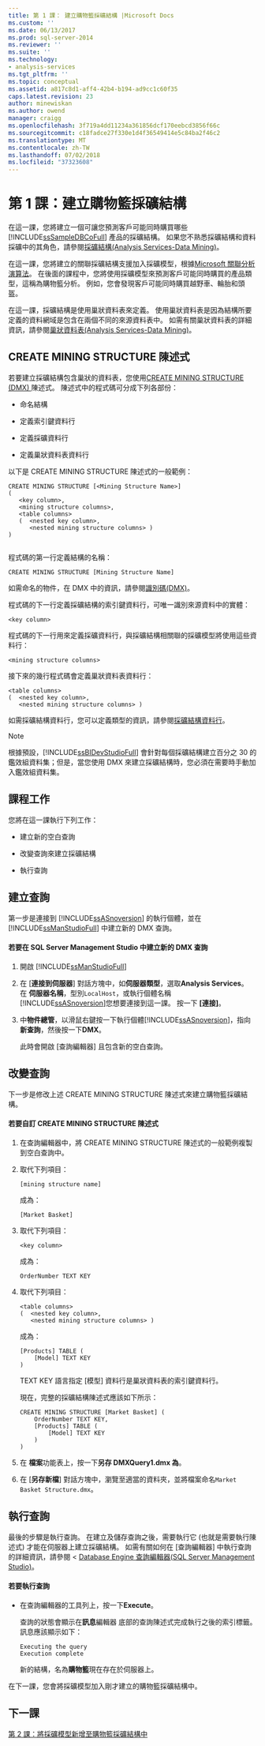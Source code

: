 ```yaml
---
title: 第 1 課： 建立購物籃採礦結構 |Microsoft Docs
ms.custom: ''
ms.date: 06/13/2017
ms.prod: sql-server-2014
ms.reviewer: ''
ms.suite: ''
ms.technology:
- analysis-services
ms.tgt_pltfrm: ''
ms.topic: conceptual
ms.assetid: a817c8d1-aff4-42b4-b194-ad9cc1c60f35
caps.latest.revision: 23
author: minewiskan
ms.author: owend
manager: craigg
ms.openlocfilehash: 3f719a4dd11234a361856dcf170eebcd3856f66c
ms.sourcegitcommit: c18fadce27f330e1d4f36549414e5c84ba2f46c2
ms.translationtype: MT
ms.contentlocale: zh-TW
ms.lasthandoff: 07/02/2018
ms.locfileid: "37323608"
---
```

# <a name="lesson-1-creating-the-market-basket-mining-structure"></a>第 1 課：建立購物籃採礦結構
  在這一課，您將建立一個可讓您預測客戶可能同時購買哪些 [!INCLUDE[ssSampleDBCoFull](../includes/sssampledbcofull-md.md)] 產品的採礦結構。 如果您不熟悉採礦結構和資料採礦中的其角色，請參閱[採礦結構&#40;Analysis Services-Data Mining&#41;](../../2014/analysis-services/data-mining/mining-structures-analysis-services-data-mining.md)。  
  
 在這一課，您將建立的關聯採礦結構支援加入採礦模型，根據[Microsoft 關聯分析演算法](../../2014/analysis-services/data-mining/microsoft-association-algorithm.md)。 在後面的課程中，您將使用採礦模型來預測客戶可能同時購買的產品類型，這稱為購物籃分析。 例如，您會發現客戶可能同時購買越野車、輪胎和頭盔。  
  
 在這一課，採礦結構是使用巢狀資料表來定義。 使用巢狀資料表是因為結構所要定義的資料網域是包含在兩個不同的來源資料表中。 如需有關巢狀資料表的詳細資訊，請參閱[巢狀資料表&#40;Analysis Services-Data Mining&#41;](../../2014/analysis-services/data-mining/nested-tables-analysis-services-data-mining.md)。  
  
## <a name="create-mining-structure-statement"></a>CREATE MINING STRUCTURE 陳述式  
 若要建立採礦結構包含巢狀的資料表，您使用[CREATE MINING STRUCTURE &#40;DMX&#41; ](/sql/dmx/create-mining-structure-dmx)陳述式。 陳述式中的程式碼可分成下列各部份：  
  
-   命名結構  
  
-   定義索引鍵資料行  
  
-   定義採礦資料行  
  
-   定義巢狀資料表資料行  
  
 以下是 CREATE MINING STRUCTURE 陳述式的一般範例：  
  
```  
CREATE MINING STRUCTURE [<Mining Structure Name>]  
(  
   <key column>,  
   <mining structure columns>,  
   <table columns>  
   (  <nested key column>,  
      <nested mining structure columns> )  
)  
  
```  
  
 程式碼的第一行定義結構的名稱：  
  
```  
CREATE MINING STRUCTURE [Mining Structure Name]  
```  
  
 如需命名的物件，在 DMX 中的資訊，請參閱[識別碼&#40;DMX&#41;](/sql/dmx/identifiers-dmx)。  
  
 程式碼的下一行定義採礦結構的索引鍵資料行，可唯一識別來源資料中的實體：  
  
```  
<key column>  
```  
  
 程式碼的下一行用來定義採礦資料行，與採礦結構相關聯的採礦模型將使用這些資料行：  
  
```  
<mining structure columns>  
```  
  
 接下來的幾行程式碼會定義巢狀資料表資料行：  
  
```  
<table columns>  
(  <nested key column>,  
   <nested mining structure columns> )  
```  
  
 如需採礦結構資料行，您可以定義類型的資訊，請參閱[採礦結構資料行](../../2014/analysis-services/data-mining/mining-structure-columns.md)。  
  
> [!NOTE]  
>  根據預設，[!INCLUDE[ssBIDevStudioFull](../includes/ssbidevstudiofull-md.md)] 會針對每個採礦結構建立百分之 30 的鑑效組資料集；但是，當您使用 DMX 來建立採礦結構時，您必須在需要時手動加入鑑效組資料集。  
  
## <a name="lesson-tasks"></a>課程工作  
 您將在這一課執行下列工作：  
  
-   建立新的空白查詢  
  
-   改變查詢來建立採礦結構  
  
-   執行查詢  
  
## <a name="creating-the-query"></a>建立查詢  
 第一步是連接到 [!INCLUDE[ssASnoversion](../includes/ssasnoversion-md.md)] 的執行個體，並在 [!INCLUDE[ssManStudioFull](../includes/ssmanstudiofull-md.md)] 中建立新的 DMX 查詢。  
  
#### <a name="to-create-a-new-dmx-query-in-sql-server-management-studio"></a>若要在 SQL Server Management Studio 中建立新的 DMX 查詢  
  
1.  開啟 [!INCLUDE[ssManStudioFull](../includes/ssmanstudiofull-md.md)]  
  
2.  在 [**連接到伺服器**] 對話方塊中，如**伺服器類型**，選取**Analysis Services**。 在 **伺服器名稱**，型別`LocalHost`，或執行個體名稱[!INCLUDE[ssASnoversion](../includes/ssasnoversion-md.md)]您想要連接到這一課。 按一下 **[連接]**。  
  
3.  中**物件總管**，以滑鼠右鍵按一下執行個體[!INCLUDE[ssASnoversion](../includes/ssasnoversion-md.md)]，指向**新查詢**，然後按一下**DMX**。  
  
     此時會開啟 [查詢編輯器] 且包含新的空白查詢。  
  
## <a name="altering-the-query"></a>改變查詢  
 下一步是修改上述 CREATE MINING STRUCTURE 陳述式來建立購物籃採礦結構。  
  
#### <a name="to-customize-the-create-mining-structure-statement"></a>若要自訂 CREATE MINING STRUCTURE 陳述式  
  
1.  在查詢編輯器中，將 CREATE MINING STRUCTURE 陳述式的一般範例複製到空白查詢中。  
  
2.  取代下列項目：  
  
    ```  
    [mining structure name]   
    ```  
  
     成為：  
  
    ```  
    [Market Basket]  
    ```  
  
3.  取代下列項目：  
  
    ```  
    <key column>  
    ```  
  
     成為：  
  
    ```  
    OrderNumber TEXT KEY  
    ```  
  
4.  取代下列項目：  
  
    ```  
    <table columns>  
    (  <nested key column>,  
       <nested mining structure columns> )  
    ```  
  
     成為：  
  
    ```  
    [Products] TABLE (  
        [Model] TEXT KEY  
    )  
    ```  
  
     TEXT KEY 語言指定 [模型] 資料行是巢狀資料表的索引鍵資料行。  
  
     現在，完整的採礦結構陳述式應該如下所示：  
  
    ```  
    CREATE MINING STRUCTURE [Market Basket] (  
        OrderNumber TEXT KEY,  
        [Products] TABLE (  
            [Model] TEXT KEY  
        )  
    )  
    ```  
  
5.  在 **檔案**功能表上，按一下**另存 DMXQuery1.dmx 為**。  
  
6.  在 [**另存新檔**] 對話方塊中，瀏覽至適當的資料夾，並將檔案命名`Market Basket Structure.dmx`。  
  
## <a name="executing-the-query"></a>執行查詢  
 最後的步驟是執行查詢。 在建立及儲存查詢之後，需要執行它 (也就是需要執行陳述式) 才能在伺服器上建立採礦結構。 如需有關如何在 [查詢編輯器] 中執行查詢的詳細資訊，請參閱 < [Database Engine 查詢編輯器&#40;SQL Server Management Studio&#41;](../relational-databases/scripting/database-engine-query-editor-sql-server-management-studio.md)。  
  
#### <a name="to-execute-the-query"></a>若要執行查詢  
  
-   在查詢編輯器的工具列上，按一下**Execute**。  
  
     查詢的狀態會顯示在**訊息**編輯器 底部的查詢陳述式完成執行之後的索引標籤。 訊息應該顯示如下：  
  
    ```  
    Executing the query   
    Execution complete  
    ```  
  
     新的結構，名為**購物籃**現在存在於伺服器上。  
  
 在下一課，您會將採礦模型加入剛才建立的購物籃採礦結構中。  
  
## <a name="next-lesson"></a>下一課  
 [第 2 課：將採礦模型新增至購物籃採礦結構中](../../2014/tutorials/lesson-2-adding-mining-models-to-the-market-basket-mining-structure.md)  
  
  
